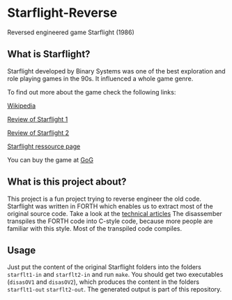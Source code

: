 # Starflight-Reverse

Reversed engineered game Starflight (1986)

## What is Starflight? ##

Starflight developed by Binary Systems was one of the best exploration and role playing games in the 90s. It influenced a whole game genre.

To find out more about the game check the following links:

[Wikipedia](https://de.wikipedia.org/wiki/Starflight)

[Review of Starflight 1](http://crpgaddict.blogspot.de/search/label/Starflight)

[Review of Starflight 2](http://crpgaddict.blogspot.de/search/label/Starflight%20II)

[Starflight ressource page](http://starflt.com)

You can buy the game at [GoG](https://www.gog.com/game/starflight_1_2)

## What is this project about? ##

This project is a fun project trying to reverse engineer the old code. Starflight was written in FORTH which enables us to extract most of the original source code. Take a look at the [technical articles](http://migblog.blog.com/starflight-home/)
The disassember transpiles the FORTH code into C-style code, because more people are familiar with this style. Most of the transpiled code compiles.

## Usage ##

Just put the content of the original Starflight folders into the folders `starflt1-in` and `starflt2-in` and run `make`. You should get two executables (`disasOV1` and `disasOV2`), which produces the content in the folders `starflt1-out` `starflt2-out`. The generated output is part of this repository.

